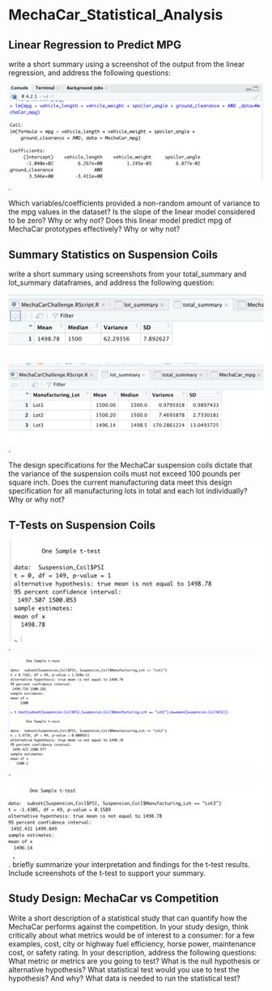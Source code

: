 # MechaCar_Statistical_Analysis

## Linear Regression to Predict MPG

write a short summary using a screenshot of the output from the linear regression, and address the following questions:

![Linear_regression](Resources/Linear_regression.png).

Which variables/coefficients provided a non-random amount of variance to the mpg values in the dataset?
Is the slope of the linear model considered to be zero? Why or why not?
Does this linear model predict mpg of MechaCar prototypes effectively? Why or why not?

## Summary Statistics on Suspension Coils

write a short summary using screenshots from your total_summary and lot_summary dataframes, and address the following question:

![total_summary](Resources/total_summary.png)

![Lot_summary](Resources/Lot_summary.png).

The design specifications for the MechaCar suspension coils dictate that the variance of the suspension coils must not exceed 100 pounds per square inch. Does the current manufacturing data meet this design specification for all manufacturing lots in total and each lot individually? Why or why not?

## T-Tests on Suspension Coils

![All_lots](Resources/All_lots.png).

![Lot_1_2](Resources/Lot_1_2.png).

![Lot_3](Resources/Lot_3.png).
briefly summarize your interpretation and findings for the t-test results. Include screenshots of the t-test to support your summary.

## Study Design: MechaCar vs Competition

Write a short description of a statistical study that can quantify how the MechaCar performs against the competition. In your study design, think critically about what metrics would be of interest to a consumer: for a few examples, cost, city or highway fuel efficiency, horse power, maintenance cost, or safety rating.
In your description, address the following questions:
What metric or metrics are you going to test?
What is the null hypothesis or alternative hypothesis?
What statistical test would you use to test the hypothesis? And why?
What data is needed to run the statistical test?
